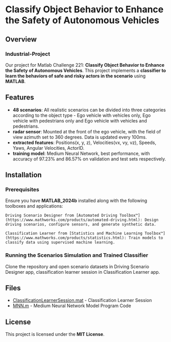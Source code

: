 # Classify Object Behavior to Enhance the Safety of Autonomous Vehicles

## Overview
### Industrial-Project
Our project for Matlab Challenge 221: **Classify Object Behavior to Enhance the Safety of Autonomous Vehicles**. This project implements a **classifier to learn the behaviors of safe and risky actors in the scenario** using **MATLAB**. 

## Features
- **48 scenarios**: All realistic scenarios can be divided into three categories according to the object type - Ego vehicle with vehicles only, Ego vehicle with pedestrians only and Ego vehicle with vehicles and pedestrians.
- **radar sensor**: Mounted at the front of the ego vehicle, with the field of view azimuth set to 360 degrees. Data is updated every 100ms.
- **extracted features**: Positions(x, y, z), Velocities(vx, vy, vz), Speeds, Yaws, Angular Velocities, ActorID.
- **training model**: Medium Neural Network, best performance, with accuracy of 97.23% and 86.57% on validation and test sets respectively.

## Installation
### Prerequisites
Ensure you have **MATLAB_2024b** installed along with the following toolboxes and applications:

    Driving Scenario Designer from [Automated Driving Toolbox™](https://www.mathworks.com/products/automated-driving.html): Design driving scenarios, configure sensors, and generate synthetic data.
    
    Classification Learner from [Statistics and Machine Learning Toolbox™](https://www.mathworks.com/products/statistics.html): Train models to classify data using supervised machine learning.

### Running the Scenarios Simulation and Trained Classifier
Clone the repository and open scenario datasets in Driving Scenario Designer app, classification learner session in Classification Learner app.

## Files
- [ClassificationLearnerSession.mat](https://github.com/zly9604/Industrial-Project/blob/main/ClassificationLearnerSession.mat) - Classification Learner Session
- [MNN.m](https://github.com/zly9604/Industrial-Project/blob/main/MNN.m) - Medium Neural Network Model Program Code

## License
This project is licensed under the **MIT License**.
